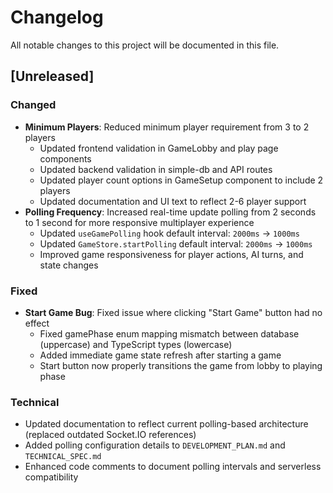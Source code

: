 # Changelog

All notable changes to this project will be documented in this file.

## [Unreleased]

### Changed
- **Minimum Players**: Reduced minimum player requirement from 3 to 2 players
  - Updated frontend validation in GameLobby and play page components
  - Updated backend validation in simple-db and API routes
  - Updated player count options in GameSetup component to include 2 players
  - Updated documentation and UI text to reflect 2-6 player support
- **Polling Frequency**: Increased real-time update polling from 2 seconds to 1 second for more responsive multiplayer experience
  - Updated `useGamePolling` hook default interval: `2000ms` → `1000ms`
  - Updated `GameStore.startPolling` default interval: `2000ms` → `1000ms`
  - Improved game responsiveness for player actions, AI turns, and state changes

### Fixed
- **Start Game Bug**: Fixed issue where clicking "Start Game" button had no effect
  - Fixed gamePhase enum mapping mismatch between database (uppercase) and TypeScript types (lowercase)
  - Added immediate game state refresh after starting a game
  - Start button now properly transitions the game from lobby to playing phase

### Technical
- Updated documentation to reflect current polling-based architecture (replaced outdated Socket.IO references)
- Added polling configuration details to `DEVELOPMENT_PLAN.md` and `TECHNICAL_SPEC.md`
- Enhanced code comments to document polling intervals and serverless compatibility
